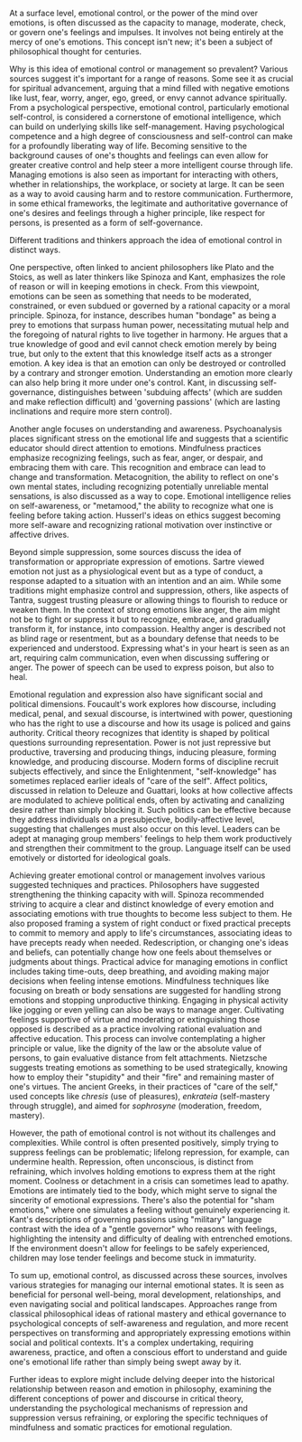 At a surface level, emotional control, or the power of the mind over emotions, is often discussed as the capacity to manage, moderate, check, or govern one's feelings and impulses. It involves not being entirely at the mercy of one's emotions. This concept isn't new; it's been a subject of philosophical thought for centuries.

Why is this idea of emotional control or management so prevalent? Various sources suggest it's important for a range of reasons. Some see it as crucial for spiritual advancement, arguing that a mind filled with negative emotions like lust, fear, worry, anger, ego, greed, or envy cannot advance spiritually. From a psychological perspective, emotional control, particularly emotional self-control, is considered a cornerstone of emotional intelligence, which can build on underlying skills like self-management. Having psychological competence and a high degree of consciousness and self-control can make for a profoundly liberating way of life. Becoming sensitive to the background causes of one's thoughts and feelings can even allow for greater creative control and help steer a more intelligent course through life. Managing emotions is also seen as important for interacting with others, whether in relationships, the workplace, or society at large. It can be seen as a way to avoid causing harm and to restore communication. Furthermore, in some ethical frameworks, the legitimate and authoritative governance of one's desires and feelings through a higher principle, like respect for persons, is presented as a form of self-governance.

Different traditions and thinkers approach the idea of emotional control in distinct ways.

One perspective, often linked to ancient philosophers like Plato and the Stoics, as well as later thinkers like Spinoza and Kant, emphasizes the role of reason or will in keeping emotions in check. From this viewpoint, emotions can be seen as something that needs to be moderated, constrained, or even subdued or governed by a rational capacity or a moral principle. Spinoza, for instance, describes human "bondage" as being a prey to emotions that surpass human power, necessitating mutual help and the foregoing of natural rights to live together in harmony. He argues that a true knowledge of good and evil cannot check emotion merely by being true, but only to the extent that this knowledge itself acts as a stronger emotion. A key idea is that an emotion can only be destroyed or controlled by a contrary and stronger emotion. Understanding an emotion more clearly can also help bring it more under one's control. Kant, in discussing self-governance, distinguishes between 'subduing affects' (which are sudden and make reflection difficult) and 'governing passions' (which are lasting inclinations and require more stern control).

Another angle focuses on understanding and awareness. Psychoanalysis places significant stress on the emotional life and suggests that a scientific educator should direct attention to emotions. Mindfulness practices emphasize recognizing feelings, such as fear, anger, or despair, and embracing them with care. This recognition and embrace can lead to change and transformation. Metacognition, the ability to reflect on one's own mental states, including recognizing potentially unreliable mental sensations, is also discussed as a way to cope. Emotional intelligence relies on self-awareness, or "metamood," the ability to recognize what one is feeling before taking action. Husserl's ideas on ethics suggest becoming more self-aware and recognizing rational motivation over instinctive or affective drives.

Beyond simple suppression, some sources discuss the idea of transformation or appropriate expression of emotions. Sartre viewed emotion not just as a physiological event but as a type of conduct, a response adapted to a situation with an intention and an aim. While some traditions might emphasize control and suppression, others, like aspects of Tantra, suggest trusting pleasure or allowing things to flourish to reduce or weaken them. In the context of strong emotions like anger, the aim might not be to fight or suppress it but to recognize, embrace, and gradually transform it, for instance, into compassion. Healthy anger is described not as blind rage or resentment, but as a boundary defense that needs to be experienced and understood. Expressing what's in your heart is seen as an art, requiring calm communication, even when discussing suffering or anger. The power of speech can be used to express poison, but also to heal.

Emotional regulation and expression also have significant social and political dimensions. Foucault's work explores how discourse, including medical, penal, and sexual discourse, is intertwined with power, questioning who has the right to use a discourse and how its usage is policed and gains authority. Critical theory recognizes that identity is shaped by political questions surrounding representation. Power is not just repressive but productive, traversing and producing things, inducing pleasure, forming knowledge, and producing discourse. Modern forms of discipline recruit subjects effectively, and since the Enlightenment, "self-knowledge" has sometimes replaced earlier ideals of "care of the self". Affect politics, discussed in relation to Deleuze and Guattari, looks at how collective affects are modulated to achieve political ends, often by activating and canalizing desire rather than simply blocking it. Such politics can be effective because they address individuals on a presubjective, bodily-affective level, suggesting that challenges must also occur on this level. Leaders can be adept at managing group members' feelings to help them work productively and strengthen their commitment to the group. Language itself can be used emotively or distorted for ideological goals.

Achieving greater emotional control or management involves various suggested techniques and practices. Philosophers have suggested strengthening the thinking capacity with will. Spinoza recommended striving to acquire a clear and distinct knowledge of every emotion and associating emotions with true thoughts to become less subject to them. He also proposed framing a system of right conduct or fixed practical precepts to commit to memory and apply to life's circumstances, associating ideas to have precepts ready when needed. Redescription, or changing one's ideas and beliefs, can potentially change how one feels about themselves or judgments about things. Practical advice for managing emotions in conflict includes taking time-outs, deep breathing, and avoiding making major decisions when feeling intense emotions. Mindfulness techniques like focusing on breath or body sensations are suggested for handling strong emotions and stopping unproductive thinking. Engaging in physical activity like jogging or even yelling can also be ways to manage anger. Cultivating feelings supportive of virtue and moderating or extinguishing those opposed is described as a practice involving rational evaluation and affective education. This process can involve contemplating a higher principle or value, like the dignity of the law or the absolute value of persons, to gain evaluative distance from felt attachments. Nietzsche suggests treating emotions as something to be used strategically, knowing how to employ their "stupidity" and their "fire" and remaining master of one's virtues. The ancient Greeks, in their practices of "care of the self," used concepts like _chresis_ (use of pleasures), _enkrateia_ (self-mastery through struggle), and aimed for _sophrosyne_ (moderation, freedom, mastery).

However, the path of emotional control is not without its challenges and complexities. While control is often presented positively, simply trying to suppress feelings can be problematic; lifelong repression, for example, can undermine health. Repression, often unconscious, is distinct from refraining, which involves holding emotions to express them at the right moment. Coolness or detachment in a crisis can sometimes lead to apathy. Emotions are intimately tied to the body, which might serve to signal the sincerity of emotional expressions. There's also the potential for "sham emotions," where one simulates a feeling without genuinely experiencing it. Kant's descriptions of governing passions using "military" language contrast with the idea of a "gentle governor" who reasons with feelings, highlighting the intensity and difficulty of dealing with entrenched emotions. If the environment doesn't allow for feelings to be safely experienced, children may lose tender feelings and become stuck in immaturity.

To sum up, emotional control, as discussed across these sources, involves various strategies for managing our internal emotional states. It is seen as beneficial for personal well-being, moral development, relationships, and even navigating social and political landscapes. Approaches range from classical philosophical ideas of rational mastery and ethical governance to psychological concepts of self-awareness and regulation, and more recent perspectives on transforming and appropriately expressing emotions within social and political contexts. It's a complex undertaking, requiring awareness, practice, and often a conscious effort to understand and guide one's emotional life rather than simply being swept away by it.

Further ideas to explore might include delving deeper into the historical relationship between reason and emotion in philosophy, examining the different conceptions of power and discourse in critical theory, understanding the psychological mechanisms of repression and suppression versus refraining, or exploring the specific techniques of mindfulness and somatic practices for emotional regulation.